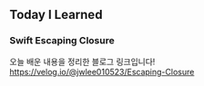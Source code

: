 ## Today I Learned
### Swift Escaping Closure

오늘 배운 내용을 정리한 블로그 링크입니다!   
https://velog.io/@jwlee010523/Escaping-Closure
